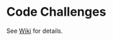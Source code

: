 # Code Challenges

See [Wiki](https://bitbucket.org/shastic/coding-challenges/wiki/Home) for details.

